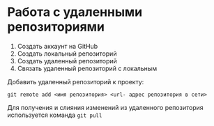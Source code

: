  # Работа с удаленными репозиториями
 1. Создать аккаунт на GitHub
 2. Создать локальный репозиторий
 3. Создать удаленный репозиторий
 4. Связать удаленный репозиторий с локальным
 
 Добавить удаленный репозиторий к проекту:
 ```
 git remote add <имя репозитория> <url- адрес репозитория в сети>
 ```
Для получения и слияния изменений из удаленного репозитория используется команда  `git pull`
